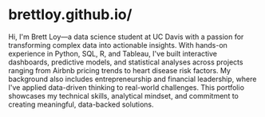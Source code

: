 # brettloy.github.io/ <br>
Hi, I'm Brett Loy—a data science student at UC Davis with a passion for transforming complex data into actionable insights. With hands-on experience in Python, SQL, R, and Tableau, I've built interactive dashboards, predictive models, and statistical analyses across projects ranging from Airbnb pricing trends to heart disease risk factors. My background also includes entrepreneurship and financial leadership, where I've applied data-driven thinking to real-world challenges. This portfolio showcases my technical skills, analytical mindset, and commitment to creating meaningful, data-backed solutions.

